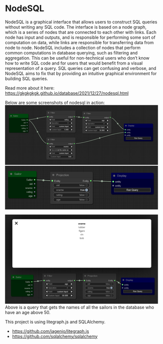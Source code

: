 # NodeSQL
NodeSQL is a graphical interface that allows users to construct SQL queries
without writing any SQL code. The interface is based on a node graph, which
is a series of nodes that are connected to each other with links. Each node has
input and outputs, and is responsible for performing some sort of computation
on data, while links are responsible for transferring data from node to node.
NodeSQL includes a collection of nodes that perform common computations in
database querying, such as filtering and aggregation. This can be useful for non-technical users who don’t know how to write SQL code and for users that would
benefit from a visual representation of a query. SQL queries can get confusing
and verbose, and NodeSQL aims to fix that by providing an intuitive graphical
environment for building SQL queries.

Read more about it here: https://gkgkgkgk.github.io/database/2021/12/27/nodesql.html

Below are some screenshots of nodesql in action:
![Complex Filter](https://raw.githubusercontent.com/gkgkgkgk/nodesql/main/images/complexfilter.png)
![Projection](https://raw.githubusercontent.com/gkgkgkgk/nodesql/main/images/projections.png)


![Query](https://raw.githubusercontent.com/gkgkgkgk/nodesql/main/images/query.png)
Above is a query that gets the names of all the sailors in the database who have an age above 50.

This project is using litegraph.js and SQLAlchemy.

* https://github.com/jagenjo/litegraph.js
* https://github.com/sqlalchemy/sqlalchemy
